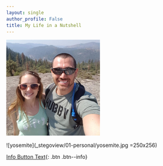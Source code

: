 ```yaml
---
layout: single
author_profile: False
title: My Life in a Nutshell
---
```




<img src="_stegoview/01-personal/yosemite.jpg" alt="us" title="Yosemite" width="250" height="256"/>

![yosemite](_stegoview/01-personal/yosemite.jpg =250x256)

[Info Button Text](#link){: .btn .btn--info}










